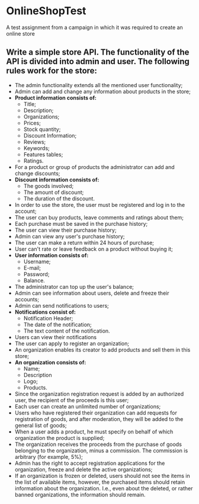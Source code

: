 # OnlineShopTest
A test assignment from a campaign in which it was required to create an online store
## Write a simple store API. The functionality of the API is divided into admin and user. The following rules work for the store:
* The admin functionality extends all the mentioned user functionality;
* Admin can add and change any information about products in the store;
* **Product information consists of:**
  * Title;
  * Description;
  * Organizations;
  * Prices;
  * Stock quantity;
  * Discount Information;
  * Reviews;
  * Keywords;
  * Features tables;
  * Ratings.
* For a product or group of products the administrator can add and change discounts;
* **Discount information consists of:**
  * The goods involved;
  * The amount of discount;
  * The duration of the discount.
* In order to use the store, the user must be registered and log in to the account;
* The user can buy products, leave comments and ratings about them;
* Each purchase must be saved in the purchase history;
* The user can view their purchase history;
* Admin can view any user's purchase history;
* The user can make a return within 24 hours of purchase;
* User can't rate or leave feedback on a product without buying it;
* **User information consists of:**
  * Username;
  * E-mail;
  * Password;
  * Balance.
* The administrator can top up the user's balance;
* Admin can see information about users, delete and freeze their accounts;
* Admin can send notifications to users;
* **Notifications consist of:**
  * Notification Header;
  * The date of the notification;
  * The text content of the notification.
* Users can view their notifications
* The user can apply to register an organization;
* An organization enables its creator to add products and sell them in this store;
* **An organization consists of:**
  * Name;
  * Description
  * Logo;
  * Products.
* Since the organization registration request is added by an authorized user, the recipient of the proceeds is this user;
* Each user can create an unlimited number of organizations;
* Users who have registered their organization can add requests for registration of goods, and after moderation, they will be added to the general list of goods;
* When a user adds a product, he must specify on behalf of which organization the product is supplied;
* The organization receives the proceeds from the purchase of goods belonging to the organization, minus a commission. The commission is arbitrary (for example, 5%);
* Admin has the right to accept registration applications for the organization, freeze and delete the active organizations;
* If an organization is frozen or deleted, users should not see the items in the list of available items, however, the purchased items should retain information about the organization. I.e., even about the deleted, or rather banned organizations, the information should remain.
